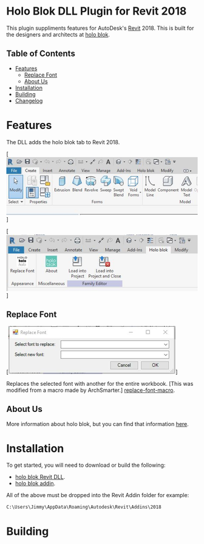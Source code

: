 <!-- -*- mode: markdown; fill-column: 8192 -*- -->

Holo Blok DLL Plugin for Revit 2018
===================================

This plugin suppliments features for AutoDesk's [Revit][revit] 2018. This is built for the designers and architects at [holo blok][holo-blok].

[revit]: https://www.autodesk.com/products/revit/overview
[holo-blok]: http://holo-blok.com/

## Table of Contents

* [Features](#features)
    - [Replace Font](#replace-font)
    - [About Us](#about-us)
* [Installation](#installation)
* [Building](#building)
* [Changelog](https://github.com/joshuabragge/holoblok-revit-addin/blob/master/NEWS.md#readme)

# Features

The DLL adds the holo blok tab to Revit 2018.

[![revit-addin-ribbon](https://github.com/joshuabragge/holoblok-revit-addin/blob/master/images/holo_blok_ribbon_in_revit.JPG)]

[![revit-addin-functions](https://github.com/joshuabragge/holoblok-revit-addin/blob/master/images/holo_blok_current_functions_in_revit.JPG)]

## Replace Font

[![Replace Font](https://github.com/joshuabragge/holoblok-revit-addin/blob/master/images/holo_blok_replace_fonts_function.JPG)]

Replaces the selected font with another for the entire workbook. [This was modified from a macro made by ArchSmarter.] [replace-font-macro].

[replace-font-macro]: https://archsmarter.com/revit-replace-fonts/

## About Us

More information about holo blok, but you can find that information [here][holo-blok].

# Installation

To get started, you will need to download or build the following:
* [holo blok Revit DLL][DLL-download].
* [holo blok addin][addin-download].

All of the above must be dropped into the Revit Addin folder for example:
```
C:\Users\Jimmy\AppData\Roaming\Autodesk\Revit\Addins\2018
```

[DLL-download]: https://github.com/joshuabragge/holoblok-revit-addin/blob/master/release/holoblok-revit.dll
[addin-download]: https://github.com/joshuabragge/holoblok-revit-addin/blob/master/release/holoblok-revit.addin

# Building






